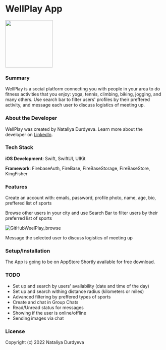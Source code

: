 # WellPlay App

<img src="https://user-images.githubusercontent.com/107269455/185242663-e7c84f78-3347-465a-bfc8-38f2f5def4d4.png" width="150" height="150" />



### Summary

WellPlay is a social platform connecting you with people in your area to do fitness activities that you enjoy: yoga, tennis, climbing, biking, jogging, and many others. Use search bar to filter users' profiles by their preffered activity, and message each user to discuss logistics of meeting up.

### About the Developer

WellPlay was created by Nataliya Durdyeva. Learn more about the developer on [LinkedIn](https://www.linkedin.com/in/nataliya-durdyeva/).

### Tech Stack

**iOS Development**: Swift, SwiftUI, UIKit

**Framework**: FirebaseAuth, FireBase, FireBaseStorage, FireBaseStore, KingFisher

### Features

Create an account with: emails, password, profile photo, name, age, bio, preffered list of sports

Browse other users in your city and use Search Bar to filter users by their preferred list of sports

![GitHubWeelPlay_browse](https://user-images.githubusercontent.com/107269455/191100028-68cdced9-6bdb-4bd6-8340-aa8171324e35.gif)


Message the selected user to discuss logistics of meeting up

### Setup/Installation

The App is going to be on AppStore Shortly available for free download.

### TODO

- Set up and search by users' availability (date and time of the day)
- Set up and search withing distance radius (kilometers or miles)
- Advanced filtering by preffered types of sports
- Create and chat in Group Chats
- Read/Unread status for messages
- Showing if the user is online/offline
- Sending images via chat

### License

Copyright (c) 2022 Nataliya Durdyeva
